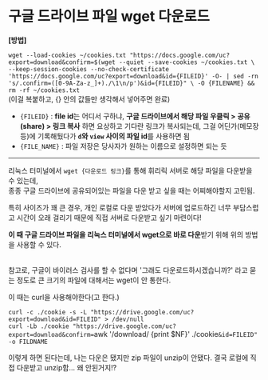 # 구글 드라이브 파일 wget 다운로드

**[방법]**

`wget --load-cookies ~/cookies.txt "https://docs.google.com/uc?export=download&confirm=$(wget --quiet --save-cookies ~/cookies.txt \
--keep-session-cookies --no-check-certificate 'https://docs.google.com/uc?export=download&id={FILEID}' -O- | sed -rn 's/.confirm=([0-9A-Za-z_]+)./\1\n/p')&id={FILEID}" \
-O {FILENAME} && rm -rf ~/cookies.txt` <br>
(이걸 복붙하고, {} 안의 값들만 생각해서 넣어주면 완료)

- `{FILEID}` : **file id**는 어디서 구하냐,
              **구글 드라이브에서 해당 파일 우클릭 > 공유 (share) > 링크 복사** 하면 요상하고 기다란 링크가 복사되는데,
               그걸 어딘가(메모장 등)에 기록해뒀다가 **`d`와 `view` 사이의 파일 id**를 사용하면 됨
- `{FILE_NAME}` : 파일 저장은 당사자가 원하는 이름으로 설정하면 되는 듯

---

리눅스 터미널에서 `wget {다운로드 링크}`를 통해 휘리릭 서버로 해당 파일을 다운받을 수 있는데,<br>
종종 구글 드라이브에 공유되어있는 파일을 다운 받고 싶을 때는 어찌해야할지 고민됨.

특히 사이즈가 꽤 큰 경우, 개인 로컬로 다운 받았다가 서버에 업로드하긴 너무 부담스럽고 시간이 오래 걸리기 때문에 직접 서버로 다운받고 싶기 마련이다!

**이 때 구글 드라이브 파일을 리눅스 터미널에서 wget으로 바로 다운**받기 위해 위의 방법을 사용할 수 있다.
<br>

<br>
참고로, 구글이 바이러스 검사를 할 수 없다며 '그래도 다운로드하시겠습니까?' 라고 묻는 정도로 큰 크기의 파일에 대해서는 wget이 안 통한다.

이 때는 curl을 사용해야한다(고 한다.)

`curl -c ./cookie -s -L "https://drive.google.com/uc?export=download&id=FILEID" > /dev/null` <br>
`curl -Lb ./cookie "https://drive.google.com/uc?export=download&confirm=`awk '/download/ {print $NF}' ./cookie`&id=FILEID" -o FILDNAME`

이렇게 하면 된다는데, 나는 다운은 됐지만 zip 파일이 unzip이 안됐다. 결국 로컬에 직접 다운받고 unzip함... 왜 안된거지!?
